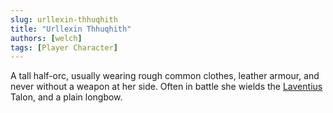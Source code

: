 ```yaml
---
slug: urllexin-thhuqhith
title: "Urllexin Thhuqhith"
authors: [welch]
tags: [Player Character]
---
```


A tall half-orc, usually wearing rough common clothes, leather armour, and never without a weapon at her side. Often in battle she wields the [Laventius](/characters/laventius) Talon, and a plain longbow.